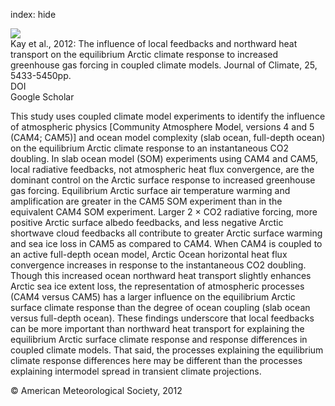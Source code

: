 index: hide

<div class="Citation">
    <div class="Citation-thumb CitationThumb-linked"  data-href="https://doi.org/10.1175/jcli-d-11-00622.1">
      <img src="https://static.claimspace.cloud/climate-study-static/refs/thumbs/12/Kay_et_al_2012-thumb.png" />
    </div>

  <div class="Citation-body">
    <div class="Citation-text">Kay et al., 2012: The influence of local feedbacks and northward  heat transport on the equilibrium Arctic climate response to increased  greenhouse gas forcing in coupled climate models. <span class="Article-journal">Journal of Climate, </span><span class="Article-volume">25, </span>5433-5450pp.</div>
    <div class="Citation-links">
      <div class="CitationLink" data-href="https://doi.org/10.1175/jcli-d-11-00622.1">
        <div class="CitationLink-icon CitationLink-Doi"></div>
        <div class="CitationLink-text">DOI</div>
      </div>
      <div class="CitationLink" data-href="https://scholar.google.com/scholar?q=10.1175/jcli-d-11-00622.1">
        <div class="CitationLink-icon CitationLink-Scholar"></div>
        <div class="CitationLink-text">Google Scholar</div>
      </div>
    </div>
  </div>
</div>

This study uses coupled climate model experiments to identify the influence of atmospheric physics [Community Atmosphere Model, versions 4 and 5 (CAM4; CAM5)] and ocean model complexity (slab ocean, full-depth ocean) on the equilibrium Arctic climate response to an instantaneous CO2 doubling. In slab ocean model (SOM) experiments using CAM4 and CAM5, local radiative feedbacks, not atmospheric heat flux convergence, are the dominant control on the Arctic surface response to increased greenhouse gas forcing. Equilibrium Arctic surface air temperature warming and amplification are greater in the CAM5 SOM experiment than in the equivalent CAM4 SOM experiment. Larger 2 × CO2 radiative forcing, more positive Arctic surface albedo feedbacks, and less negative Arctic shortwave cloud feedbacks all contribute to greater Arctic surface warming and sea ice loss in CAM5 as compared to CAM4. When CAM4 is coupled to an active full-depth ocean model, Arctic Ocean horizontal heat flux convergence increases in response to the instantaneous CO2 doubling. Though this increased ocean northward heat transport slightly enhances Arctic sea ice extent loss, the representation of atmospheric processes (CAM4 versus CAM5) has a larger influence on the equilibrium Arctic surface climate response than the degree of ocean coupling (slab ocean versus full-depth ocean). These findings underscore that local feedbacks can be more important than northward heat transport for explaining the equilibrium Arctic surface climate response and response differences in coupled climate models. That said, the processes explaining the equilibrium climate response differences here may be different than the processes explaining intermodel spread in transient climate projections.

<div class="Citation-copy">
&copy; American Meteorological Society, 2012
</div>